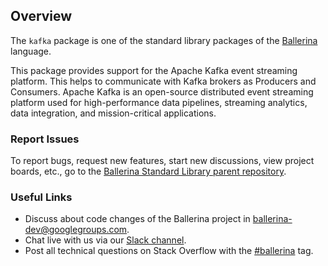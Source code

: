 ## Overview

The `kafka` package is one of the standard library packages of the <a target="_blank" href="https://ballerina.io/">Ballerina</a> language.

This package provides support for the Apache Kafka event streaming platform. This helps to communicate with Kafka brokers as Producers and Consumers. Apache Kafka is an open-source distributed event streaming platform used for high-performance data pipelines, streaming analytics, data integration, and mission-critical applications.

### Report Issues

To report bugs, request new features, start new discussions, view project boards, etc., go to the <a target="_blank" href="https://github.com/ballerina-platform/ballerina-standard-library">Ballerina
Standard Library parent repository</a>.

### Useful Links

- Discuss about code changes of the Ballerina project in <a target="_blank" href="mailto:ballerina-dev@googlegroups.com">ballerina-dev@googlegroups.com</a>.
- Chat live with us via our <a target="_blank" href="https://ballerina.io/community/slack/">Slack channel</a>.
- Post all technical questions on Stack Overflow with the <a target="_blank" href="https://stackoverflow.com/questions/tagged/ballerina">#ballerina</a> tag.
